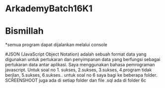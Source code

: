 # ArkademyBatch16K1
# Bismillah

*semua program dapat dijalankan melalui console

#JSON (JavaScript Object Notation) adalah sebuah format data yang digunakan untuk pertukaran dan penyimpanan data yang berfungsi sebagai pertukaran data antar aplikasi.
Saya menggunakan bahasa pemrograman javascript. Untuk soal no 1. sukses, 2.sukses, 3.sukses, 4.program tidak berjlan, 5.sukses, 6.sukses.. untuk soal no 6 saya bagi ke beberapa folder. SCREENSHOOT juga ada di setiap folder dan file .sql ada di folder 6c
